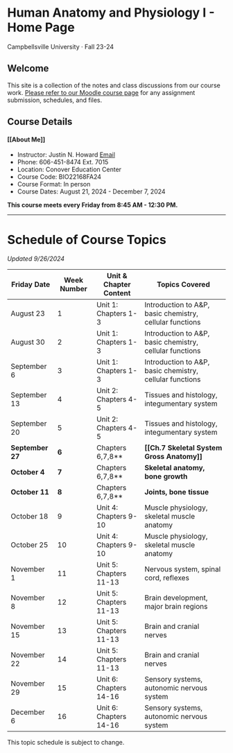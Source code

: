 
# Human Anatomy and Physiology I - Home Page
Campbellsville University · Fall 23-24

## Welcome
This site is a collection of the notes and class discussions from our course work. [Please refer to our Moodle course page](https://courses.campbellsville.edu/course/view.php?id=45978) for any assignment submission, schedules, and files. 

## Course Details

#### [[About Me]]

- Instructor: Justin N. Howard [Email](https://courses.campbellsville.edu/local/mail/compose.php?m=557744)
- Phone: 606-451-8474 Ext. 7015
- Location: Conover Education Center
- Course Code: BIO22168FA24
- Course Format: In person
- Course Dates: August 21, 2024 - December 7, 2024
 
**This course meets every Friday from 8:45 AM - 12:30 PM.**

---

# Schedule of Course Topics
*Updated 9/26/2024*

| Friday Date      | Week Number | Unit & Chapter Content | Topics Covered                                           |
| ---------------- | ----------- | ---------------------- | -------------------------------------------------------- |
| August 23        | 1           | Unit 1: Chapters 1-3   | Introduction to A&P, basic chemistry, cellular functions |
| August 30        | 2           | Unit 1: Chapters 1-3   | Introduction to A&P, basic chemistry, cellular functions |
| September 6      | 3           | Unit 1: Chapters 1-3   | Introduction to A&P, basic chemistry, cellular functions |
| September 13     | 4           | Unit 2: Chapters 4-5   | Tissues and histology, integumentary system              |
| September 20     | 5           | Unit 2: Chapters 4-5   | Tissues and histology, integumentary system              |
| **September 27** | **6**       | Chapters 6,7,8**       | **[[Ch.7 Skeletal System Gross Anatomy]]**               |
| **October 4**    | **7**       | Chapters 6,7,8**       | **Skeletal anatomy, bone growth**                        |
| **October 11**   | **8**       | Chapters 6,7,8**       | **Joints, bone tissue**                                  |
| October 18       | 9           | Unit 4: Chapters 9-10  | Muscle physiology, skeletal muscle anatomy               |
| October 25       | 10          | Unit 4: Chapters 9-10  | Muscle physiology, skeletal muscle anatomy               |
| November 1       | 11          | Unit 5: Chapters 11-13 | Nervous system, spinal cord, reflexes                    |
| November 8       | 12          | Unit 5: Chapters 11-13 | Brain development, major brain regions                   |
| November 15      | 13          | Unit 5: Chapters 11-13 | Brain and cranial nerves                                 |
| November 22      | 14          | Unit 5: Chapters 11-13 | Brain and cranial nerves                                 |
| November 29      | 15          | Unit 6: Chapters 14-16 | Sensory systems, autonomic nervous system                |
| December 6       | 16          | Unit 6: Chapters 14-16 | Sensory systems, autonomic nervous system                |

This topic schedule is subject to change. 
